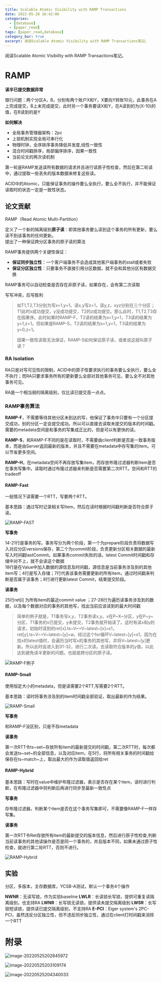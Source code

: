 ```yaml
---
title: Scalable Atomic Visibility with RAMP Transactions
date: 2022-05-28 16:42:06
categories: 
  - [database]
  - [paper_read]
tags: [paper_read,database]
category_bar: true
excerpt: 阅读Scalable Atomic Visibility with RAMP Transactions笔记。
---
```


阅读Scalable Atomic Visibility with RAMP Transactions笔记。

# RAMP

**读半已提交数据异常**

银行问题：两个分区A，B，分别有两个账户X和Y，X要向Y转账10元，此事务在A上完成提交，B上未完成提交，此时另一个事务要读X和Y，在A读到的为(X-10)的值，在B读到的是Y

**如何解决**

- 全局事务管理器架构：2pc
- 上锁机制实现全局可串行化
- 物理时钟，全序排序事务降低并发度,线性一致性
- 混合时间戳排序，局部偏序排序，因果一致性
- 当前论文的两次读机制

第一轮是RAMP发送读所有数据的请求并且进行读原子性检查，然后在第二轮读中，通过提取一些丢失的版本数据来修复这些读。

ACID中的Atomic，只能保证事务的操作要么全执行，要么全不执行，并不能保证读取时的状态一定是一致性状态。

## 论文贡献

RAMP（Read Atomic Multi-Partition）

定义了一个新的隔离级别**原子读**：即其他事务要么读到这个事务的所有更新，要么读不到该事务的任何更新。<br>提出了一种保证跨分区事务的原子读的算法

RAMP事务提供两个关键性保证：

- **保证同步独立性**：一个客户端事务不会造成其他客户端事务的stall或者失败
- **保证分区独立性**：只要事务不直接引用分区数据，就不会和其他分区有数据交换

RAMP事务可以自动检查是否存在非原子读，如果存在，会有第二次读取

写写冲突，后写胜利

> 如T1,T2,T3分别为写x=1,y=1，读x,y写z=1，读y,z，xyz分别在三个分区；T1此时x成功提交，y没成功提交，T2的z成功提交。那么此时，T1,T2,T3存在因果序。此时如果时RAMP-F，T2读的结果为x=1,y=1，T3读的结果为y=1,z=1。但如果是RAMP-S，T2读的结果为x=1,y=1，T3读的结果为y=0,z=1。
>
> 因果一致性读取无法保证，RAMP-S如何保证原子读，或者说这就叫原子读？

### RA Isolation

RA只是对写可见性的限制，ACID中的原子性要求执行的事务要么全执行，要么全不执行；而RA只要求事务所有的更新要么全部对其他事务可见，要么全不对其他事务可见。

RA是一个相当弱的隔离级别，仅比读已提交高一点点。

### RAMP事务算法

**RAMP-F**，不需要等待其他分区未到达的写，他保证了事务中只要有一个分区提交成功，别的分区一定会提交成功。所以可以直接去读取未提交的版本的时间戳。需要的metadata空间是和事务的写集成正比的，但是可以有更快的读。

**RAMP-S**，和RAMP-F不同的是在读取时，不需要由client判断是否是一致事务版本，而是由Server返回最新的版本，并且不需要在metadata中存写集的item。可以节省更多空间。

**RAMP-H**，在metadata空间不再存放写集item，而存放布隆过滤器判断item是否在事务写集中。读取时通过布隆过滤器来判断是否需要第二次RTT。空间和RTT的tradeoff

#### RAMP-Fast

一般情况下读需要一个RTT，写要两个RTT。

基本思路：通过写时记录相关写Item，然后在读时根据时间戳判断是否符合原子读。

![RAMP-FAST](./ramp/image-20220526103954979-165363662621712.png)

**写事务**

14-21行是事务的写。事务写分为两个阶段，第一个为prepare阶段负责将数据写入对应分区versions保存，第二个为commit阶段，负责更新分区相关数据的最新写入时间戳lastCommit。如果事务commit失败的话，latest Commit时间戳和存储中对不上，就不会读这个数据<br>18行是在Value中加入数据的源信息及时间戳，源信息是当前事务涉及到的其他item写；4行是写入存储；7行代表该事务需要更新的所有item，通过时间戳来判断是否属于该事务；8行进行更新latest Commit，结束提交阶段。

**读事务**

25行ret[i] 为所有item的最近commit value ；27-28行为遍历读事务涉及到的数据，以及每个数据对应的事务的其他写，找出当前应该读到的最大时间戳

> 简单的例子就是，T1事务写x,y，T2事务读x,y。x在P~X~分区，y在P~y~分区，T1事务的x已提交，y未提交，T2事务就开始读了。这时有读x和y的请求，初始时读到的ret[x].ts~V~=V~latest~[x]=x1，ret[y].ts~V~=V~latest~[y]=$\emptyset$。经过这个for循环V~latest~[y]=x1，因为在找x的latest值时，会遍历当时写x的事务的其他写，并将V~latest~[y]更新。所以此时会进入到31-32，进行二次读。去读取符合版本的y值，以此达到避免读半更新的问题。也就是跨分区的原子读。

![RAMP-F例子](./ramp/image-20220526163740866-16536366167669.png)

#### RAMP-Small

使用恒定大小的metadata，但是读需要2个RTT,写需要2个RTT。

基本思路：读时将事务涉及到的item时间戳全部验证，取出最新的作为结果。

![RAMP-Small](./ramp/image-20220526192541246.png)

**写事务**

和RAMP-F没区别，只是不存metadata

**读事务**

第一次RTT令ts~set~存放所有item的最新提交的时间戳，第二次RTT时，每次都会发送ts~set~的全部信息，以及对应item，在5行，将所有相关事务的时间戳给保存在ts~match~上，取出最大的作为读取值返回给ret

#### RAMP-Hybrid

基本思路：写时在value中维护布隆过滤器，表示是否存在某个item，读时进行判断，在布隆过滤器中则判断后再进行同步至最新一致性点

**写事务**

存布隆过滤器，判断某个item是否在这个事务写集即可，不需要像RAMP-F一样存写集。

**读事务**

第一次RTT令Ret存放所有item的最新提交的版本信息，然后进行原子性检查,判断当前读事务的其他读操作是否是同一个事务的，并且版本不同，如果未通过原子性检查，就进行第二轮RTT，否则不进行。

![RAMP-Hybrid](./ramp/image-20220526201312664.png)

## 实验

分区，多版本，主存数据库，YCSB-A测试，默认一个事务4个操作

**NWNR**：无读写锁，作为实验baseline
**LWLR**：长读锁长写锁，提供可重复读隔离级别，也支持RA
**LWNR**：长写锁无读锁，提供读未提交隔离级别
**LWSR**：长写锁短读锁，提供读已提交隔离级别，不支持RA
**E-PCI**：Eiger system's 2PC-PCI，虽然违反分区独立性，但不违反同步独立性，通过在client打时间戳来消除一个RTT



# 附录

![image-20220525202845972](./ramp/image-20220525202845972-16536365976083.png)

![image-20220525203109174](./ramp/image-20220525203109174-16536366066856.png)

![image-20220525204340033](./ramp/image-20220525204340033.png)